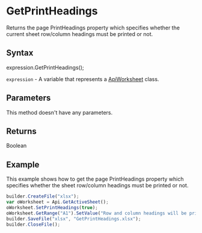 # GetPrintHeadings

Returns the page PrintHeadings property which specifies whether the current sheet row/column headings must be printed or not.

## Syntax

expression.GetPrintHeadings();

`expression` - A variable that represents a [ApiWorksheet](../ApiWorksheet.md) class.

## Parameters

This method doesn't have any parameters.

## Returns

Boolean

## Example

This example shows how to get the page PrintHeadings property which specifies whether the sheet row/column headings must be printed or not.

```javascript
builder.CreateFile("xlsx");
var oWorksheet = Api.GetActiveSheet();
oWorksheet.SetPrintHeadings(true);
oWorksheet.GetRange("A1").SetValue("Row and column headings will be printed with this page: " + oWorksheet.GetPrintHeadings());
builder.SaveFile("xlsx", "GetPrintHeadings.xlsx");
builder.CloseFile();
```
